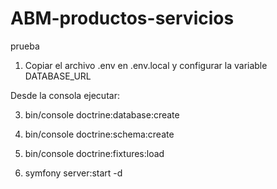 # ABM-productos-servicios
prueba

1. Copiar el archivo .env en .env.local y configurar la variable DATABASE_URL 

Desde la consola ejecutar:

3. bin/console doctrine:database:create

4. bin/console doctrine:schema:create

5. bin/console doctrine:fixtures:load

6. symfony server:start -d